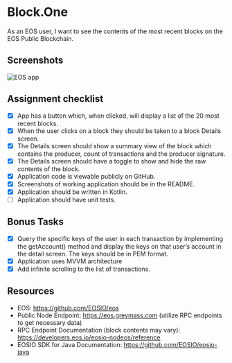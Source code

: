 # Block.One
As an EOS user, I want to see the contents of the most recent blocks on the EOS Public Blockchain.
## Screenshots
![EOS app](app/screenshots/ezgif-3-82a1d98d96de.gif)
## Assignment checklist
 - [x] App has a button which, when clicked, will display a list of the 20 most recent blocks.
 - [x] When the user clicks on a block they should be taken to a block Details screen.
 - [x] The Details screen should show a summary view of the block which contains the producer, count of
transactions and the producer signature.
 - [x] The Details screen should have a toggle to show and hide the raw contents of the block.
 - [x] Application code is viewable publicly on GitHub.
 - [x] Screenshots of working application should be in the README.
 - [x] Application should be written in Kotlin.
 - [ ] Application should have unit tests.
 
 ## Bonus Tasks
 - [x] Query the specific keys of the user in each transaction by implementing the getAccount() method and
display the keys on that user’s account in the detail screen. The keys should be in PEM format.
 - [x] Application uses MVVM architecture
 - [x] Add infinite scrolling to the list of transactions.
 
 ## Resources
- EOS: https://github.com/EOSIO/eos
- Public Node Endpoint: https://eos.greymass.com (utilize RPC endpoints to get necessary data)
- RPC Endpoint Documentation (block contents may vary):
https://developers.eos.io/eosio-nodeos/reference
- EOSIO SDK for Java Documentation: https://github.com/EOSIO/eosio-java
